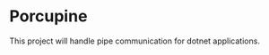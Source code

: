 <h1> Porcupine </h1>
<p>
    This project will handle pipe communication for dotnet applications.
</p>